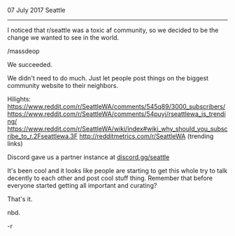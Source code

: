 07 July 2017 Seattle

---

I noticed that r/seattle was a toxic af community, so we decided to be the change we wanted to see in the world.

/massdeop

We succeeded.

We didn't need to do much.  Just let people post things on the biggest community website to their neighbors.

Hilights:
https://www.reddit.com/r/SeattleWA/comments/545q89/3000_subscribers/
https://www.reddit.com/r/SeattleWA/comments/54puyj/rseattlewa_is_trending/
https://www.reddit.com/r/SeattleWA/wiki/index#wiki_why_should_you_subscribe_to_r.2Fseattlewa.3F
http://redditmetrics.com/r/SeattleWA (trending links)

Discord gave us a partner instance at [discord.gg/seattle](https://discord.gg/seattle)

It's been cool and it looks like people are starting to get this whole try to talk decently to each other and post cool stuff thing.  Remember that before everyone started getting all important and curating?

That's it. 

nbd.

-r
